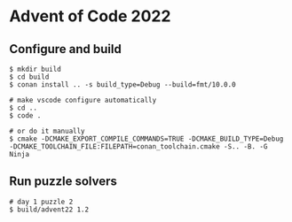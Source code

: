 # Advent of Code 2022

## Configure and build

```shell
$ mkdir build
$ cd build
$ conan install .. -s build_type=Debug --build=fmt/10.0.0

# make vscode configure automatically
$ cd ..
$ code .

# or do it manually
$ cmake -DCMAKE_EXPORT_COMPILE_COMMANDS=TRUE -DCMAKE_BUILD_TYPE=Debug -DCMAKE_TOOLCHAIN_FILE:FILEPATH=conan_toolchain.cmake -S.. -B. -G Ninja
```

## Run puzzle solvers

```shell
# day 1 puzzle 2
$ build/advent22 1.2
```
